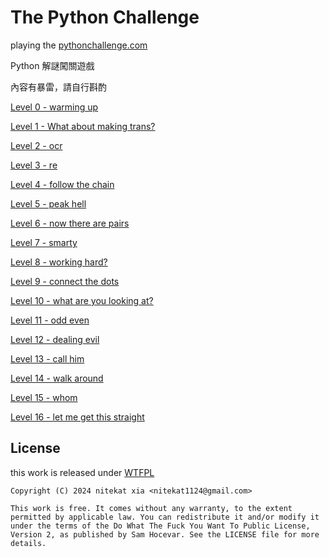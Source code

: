 # The Python Challenge

playing the [pythonchallenge.com](http://www.pythonchallenge.com/)

Python 解謎闖關遊戲

內容有暴雷，請自行斟酌

[Level 0 - warming up](00_warming_up.ipynb)

[Level 1 - What about making trans?](01_what_about_making_trans.ipynb)

[Level 2 - ocr](02_ocr.ipynb)

[Level 3 - re](03_re.ipynb)

[Level 4 - follow the chain](04_follow_the_chain.ipynb)

[Level 5 - peak hell](05_peak_hell.ipynb)

[Level 6 - now there are pairs](06_now_there_are_pairs.ipynb)

[Level 7 - smarty](07_smarty.ipynb)

[Level 8 - working hard?](08_working_hard.ipynb)

[Level 9 - connect the dots](09_connect_the_dots.ipynb)

[Level 10 - what are you looking at?](10_what_are_you_looking_at.ipynb)

[Level 11 - odd even](11_odd_even.ipynb)

[Level 12 - dealing evil](12_dealing_evil.ipynb)

[Level 13 - call him](13_call_him.ipynb)

[Level 14 - walk around](14_walk_around.ipynb)

[Level 15 - whom](15_whom.ipynb)

[Level 16 - let me get this straight](16_let_me_get_this_straight.ipynb)

## License

this work is released under [WTFPL](http://www.wtfpl.net/)

```
Copyright (C) 2024 nitekat xia <nitekat1124@gmail.com>

This work is free. It comes without any warranty, to the extent
permitted by applicable law. You can redistribute it and/or modify it
under the terms of the Do What The Fuck You Want To Public License,
Version 2, as published by Sam Hocevar. See the LICENSE file for more details.
```
